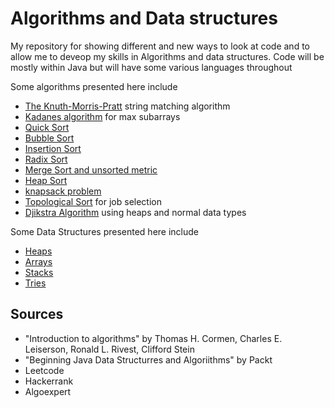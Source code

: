 # Algorithms and Data structures

My repository for showing different and new ways to look at code and to allow me to deveop my skills in Algorithms and data structures. Code will be mostly within Java but will have some various languages throughout 


Some algorithms presented here include
* [The Knuth-Morris-Pratt](https://en.wikipedia.org/wiki/Knuth%E2%80%93Morris%E2%80%93Pratt_algorithm) string matching algorithm
* [Kadanes algorithm](https://en.wikipedia.org/wiki/Maximum_subarray_problem) for max subarrays
* [Quick Sort](https://en.wikipedia.org/wiki/Quicksort)
* [Bubble Sort](https://en.wikipedia.org/wiki/Bubble_sort)
* [Insertion Sort](https://en.wikipedia.org/wiki/Insertion_sort)
* [Radix Sort](https://en.wikipedia.org/wiki/Radix_sort)
* [Merge Sort and unsorted metric](https://medium.com/@ssbothwell/counting-inversions-with-merge-sort-4d9910dc95f0)
* [Heap Sort](https://en.wikipedia.org/wiki/Heapsort)
* [knapsack problem](https://en.wikipedia.org/wiki/Knapsack_problem)
* [Topological Sort](https://en.wikipedia.org/wiki/Topological_sorting) for job selection
* [Djikstra Algorithm](https://en.wikipedia.org/wiki/Dijkstra%27s_algorithm) using heaps and normal data types

Some Data Structures presented here include
* [Heaps](https://en.wikipedia.org/wiki/Heap_(data_structure))
* [Arrays](https://www.geeksforgeeks.org/what-is-array/)
* [Stacks](https://en.wikipedia.org/wiki/Stack_(abstract_data_type))
* [Tries](https://en.wikipedia.org/wiki/Trie)


## Sources
* "Introduction to algorithms" by Thomas H. Cormen, Charles E. Leiserson, Ronald L. Rivest, Clifford Stein  
* "Beginning Java Data Structurres and Algoriithms" by Packt   
* Leetcode
* Hackerrank
* Algoexpert
